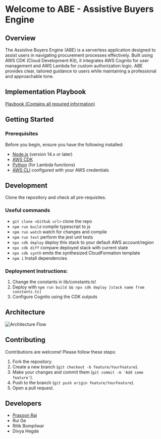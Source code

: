 # Welcome to ABE - Assistive Buyers Engine

## Overview

The Assistive Buyers Engine (ABE) is a serverless application designed to assist users in navigating procurement processes effectively. Built using AWS CDK (Cloud Development Kit), it integrates AWS Cognito for user management and AWS Lambda for custom authorization logic. ABE provides clear, tailored guidance to users while maintaining a professional and approachable tone.

## Implementation Playbook
[Playbook (Contains all required information)](https://drive.google.com/file/d/1VGy9SLVDIfwF0VHEA8sdsHzm85cuEeG_/view?usp=sharing)

## Getting Started

### Prerequisites

Before you begin, ensure you have the following installed:

- [Node.js](https://nodejs.org/) (version 14.x or later)
- [AWS CDK](https://docs.aws.amazon.com/cdk/latest/guide/work-with-cdk-nodejs.html)
- [Python](https://www.python.org/) (for Lambda functions)
- [AWS CLI](https://aws.amazon.com/cli/) configured with your AWS credentials


## Development

Clone the repository and check all pre-requisites.

### Useful commands

* `git clone <Github url>` clone the repo
* `npm run build`   compile typescript to js
* `npm run watch`   watch for changes and compile
* `npm run test`    perform the jest unit tests
* `npx cdk deploy`  deploy this stack to your default AWS account/region
* `npx cdk diff`    compare deployed stack with current state
* `npx cdk synth`   emits the synthesized CloudFormation template
* `npm i`  Install dependencies

### Deployment Instructions:

1. Change the constants in lib/constants.ts!
2. Deploy with `npm run build && npx cdk deploy [stack name from constants.ts]`
3. Configure Cognito using the CDK outputs

## Architecture
![Architecture Flow](https://github.com/user-attachments/assets/e36f3313-b345-4e0d-8403-31e9b0473854)


## Contributing

Contributions are welcome! Please follow these steps:

1. Fork the repository.
2. Create a new branch (`git checkout -b feature/YourFeature`).
3. Make your changes and commit them (`git commit -m 'Add some feature'`).
4. Push to the branch (`git push origin feature/YourFeature`).
5. Open a pull request.

## Developers
  - [Prasoon Raj](https://www.linkedin.com/in/prasoon-raj-902/)
  - Rui Ge
  - Ritik Bompilwar
  - Divya Hegde
